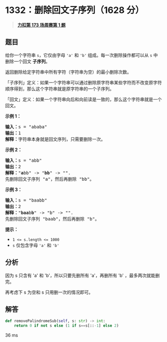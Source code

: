 # 1332：删除回文子序列（1628 分）


> <u>**[力扣第 173 场周赛第 1 题](https://leetcode.cn/problems/remove-palindromic-subsequences/)**</u>

## 题目

<p>给你一个字符串 <code>s</code>，它仅由字母 <code>'a'</code> 和 <code>'b'</code> 组成。每一次删除操作都可以从 <code>s</code> 中删除一个回文 <strong>子序列</strong>。</p>

<p>返回删除给定字符串中所有字符（字符串为空）的最小删除次数。</p>

<p>「子序列」定义：如果一个字符串可以通过删除原字符串某些字符而不改变原字符顺序得到，那么这个字符串就是原字符串的一个子序列。</p>

<p>「回文」定义：如果一个字符串向后和向前读是一致的，那么这个字符串就是一个回文。</p>



<p><strong>示例 1：</strong></p>

<pre>
<strong>输入：</strong>s = "ababa"
<strong>输出：</strong>1
<strong>解释：</strong>字符串本身就是回文序列，只需要删除一次。
</pre>

<p><strong>示例 2：</strong></p>

<pre>
<strong>输入：</strong>s = "abb"
<strong>输出：</strong>2
<strong>解释：</strong>"<strong>a</strong>bb" -&gt; "<strong>bb</strong>" -&gt; "".
先删除回文子序列 "a"，然后再删除 "bb"。
</pre>

<p><strong>示例 3：</strong></p>

<pre>
<strong>输入：</strong>s = "baabb"
<strong>输出：</strong>2
<strong>解释：</strong>"<strong>baa</strong>b<strong>b</strong>" -&gt; "b" -&gt; "".
先删除回文子序列 "baab"，然后再删除 "b"。
</pre>



<p><strong>提示：</strong></p>

<ul>
<li><code>1 &lt;= s.length &lt;= 1000</code></li>
<li><code>s</code> 仅包含字母 <code>'a'</code>  和 <code>'b'</code></li>
</ul>




## 分析

因为 s 只含有 'a' 和 'b'，所以只要先删所有 'a'，再删所有 'b' ，最多两次就能删完。

再考虑下 s 为空和 s 只用删一次的情况即可。

## 解答

```python
def removePalindromeSub(self, s: str) -> int:
	return 0 if not s else (1 if s==s[::-1] else 2)
```

36 ms


